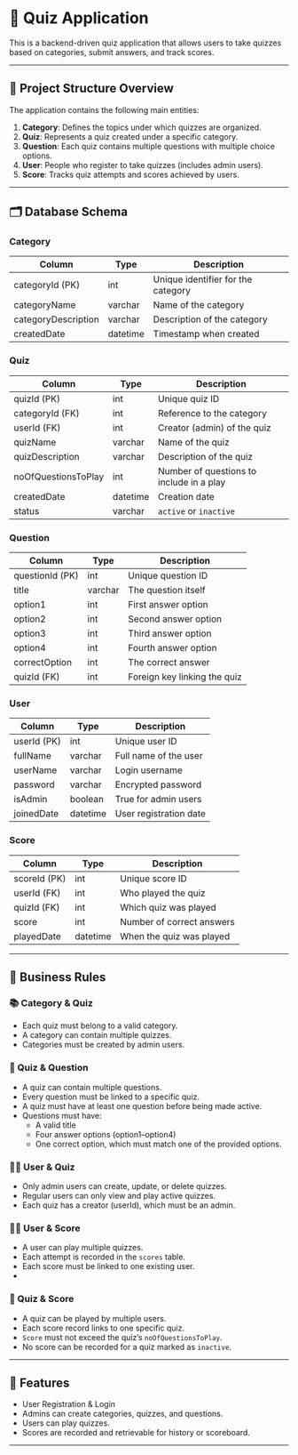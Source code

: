 # 🧠 Quiz Application

This is a backend-driven quiz application that allows users to take quizzes based on categories, submit answers, and track scores.

---

## 📁 Project Structure Overview

The application contains the following main entities:

1. **Category**: Defines the topics under which quizzes are organized.
2. **Quiz**: Represents a quiz created under a specific category.
3. **Question**: Each quiz contains multiple questions with multiple choice options.
4. **User**: People who register to take quizzes (includes admin users).
5. **Score**: Tracks quiz attempts and scores achieved by users.

---

## 🗂️ Database Schema

### **Category**
| Column              | Type        | Description                         |
|---------------------|-------------|-------------------------------------|
| categoryId (PK)     | int         | Unique identifier for the category  |
| categoryName        | varchar     | Name of the category                |
| categoryDescription | varchar     | Description of the category         |
| createdDate         | datetime    | Timestamp when created              |

### **Quiz**
| Column               | Type     | Description                                |
|----------------------|----------|--------------------------------------------|
| quizId (PK)          | int      | Unique quiz ID                             |
| categoryId (FK)      | int      | Reference to the category                  |
| userId (FK)          | int      | Creator (admin) of the quiz                |
| quizName             | varchar  | Name of the quiz                           |
| quizDescription      | varchar  | Description of the quiz                    |
| noOfQuestionsToPlay  | int      | Number of questions to include in a play   |
| createdDate          | datetime | Creation date                              |
| status               | varchar  | `active` or `inactive`                     |

### **Question**
| Column         | Type     | Description                  |
|----------------|----------|------------------------------|
| questionId (PK)| int      | Unique question ID           |
| title          | varchar  | The question itself          |
| option1        | int      | First answer option          |
| option2        | int      | Second answer option         |
| option3        | int      | Third answer option          |
| option4        | int      | Fourth answer option         |
| correctOption  | int      | The correct answer           |
| quizId (FK)    | int      | Foreign key linking the quiz |

### **User**
| Column     | Type     | Description                    |
|------------|----------|--------------------------------|
| userId (PK)| int      | Unique user ID                 |
| fullName   | varchar  | Full name of the user          |
| userName   | varchar  | Login username                 |
| password   | varchar  | Encrypted password             |
| isAdmin    | boolean  | True for admin users           |
| joinedDate | datetime | User registration date         |

### **Score**
| Column      | Type     | Description                                 |
|------------ |--------- |---------------------------------------------|
| scoreId (PK)| int      | Unique score ID                             |
| userId (FK) | int      | Who played the quiz                         |
| quizId (FK) | int      | Which quiz was played                       |
| score       | int      | Number of correct answers                   |
| playedDate  | datetime | When the quiz was played                    |

---

## 🔁 Business Rules
### 📚 Category & Quiz
- Each quiz must belong to a valid category.
- A category can contain multiple quizzes.
- Categories must be created by admin users.

### 🧩 Quiz & Question
- A quiz can contain multiple questions.
- Every question must be linked to a specific quiz.
- A quiz must have at least one question before being made active.
- Questions must have:
  - A valid title
  - Four answer options (option1–option4)
  - One correct option, which must match one of the provided options.

### 🧑‍💼 User & Quiz
- Only admin users can create, update, or delete quizzes.
- Regular users can only view and play active quizzes.
- Each quiz has a creator (userId), which must be an admin.


### 🧑‍💼 User & Score
- A user can play multiple quizzes.
- Each attempt is recorded in the `scores` table.
- Each score must be linked to one existing user.
- 

### 📝 Quiz & Score
- A quiz can be played by multiple users.
- Each score record links to one specific quiz.
- `Score` must not exceed the quiz’s `noOfQuestionsToPlay`.
- No score can be recorded for a quiz marked as `inactive`.

---

## 🚀 Features

- User Registration & Login
- Admins can create categories, quizzes, and questions.
- Users can play quizzes.
- Scores are recorded and retrievable for history or scoreboard.

---



